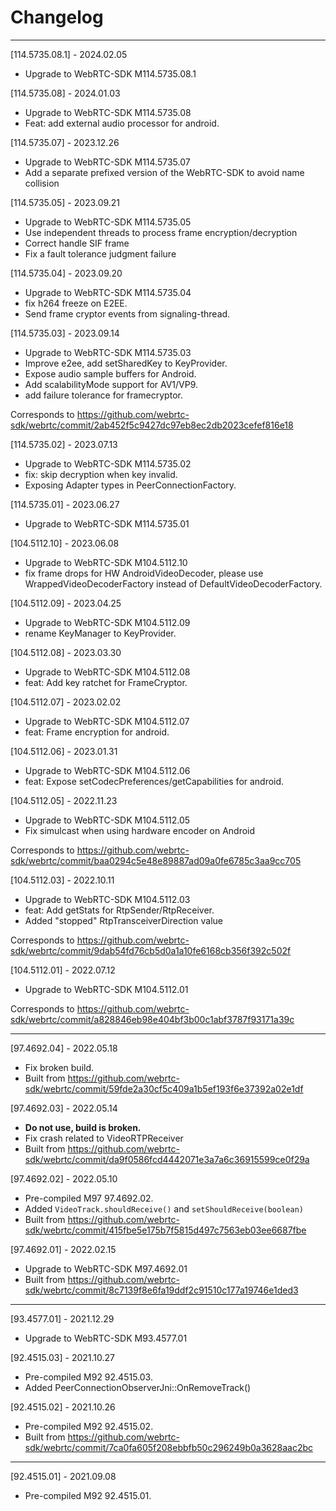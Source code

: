 # Changelog

--------------------------------------------
[114.5735.08.1] - 2024.02.05

* Upgrade to WebRTC-SDK M114.5735.08.1

[114.5735.08] - 2024.01.03

* Upgrade to WebRTC-SDK M114.5735.08
* Feat: add external audio processor for android.

[114.5735.07] - 2023.12.26

* Upgrade to WebRTC-SDK M114.5735.07
* Add a separate prefixed version of the WebRTC-SDK to avoid name collision

[114.5735.05] - 2023.09.21

* Upgrade to WebRTC-SDK M114.5735.05
* Use independent threads to process frame encryption/decryption
* Correct handle SIF frame
* Fix a fault tolerance judgment failure

[114.5735.04] - 2023.09.20

* Upgrade to WebRTC-SDK M114.5735.04
* fix h264 freeze on E2EE.
* Send frame cryptor events from signaling-thread.

[114.5735.03] - 2023.09.14

* Upgrade to WebRTC-SDK M114.5735.03
* Improve e2ee, add setSharedKey to KeyProvider.
* Expose audio sample buffers for Android.
* Add scalabilityMode support for AV1/VP9.
* add failure tolerance for framecryptor.

Corresponds to https://github.com/webrtc-sdk/webrtc/commit/2ab452f5c9427dc97eb8ec2db2023cefef816e18

[114.5735.02] - 2023.07.13

* Upgrade to WebRTC-SDK M114.5735.02
* fix: skip decryption when key invalid.
* Exposing Adapter types in PeerConnectionFactory.

[114.5735.01] - 2023.06.27

* Upgrade to WebRTC-SDK M114.5735.01

[104.5112.10] - 2023.06.08

* Upgrade to WebRTC-SDK M104.5112.10
* fix frame drops for HW AndroidVideoDecoder,
  please use WrappedVideoDecoderFactory instead of DefaultVideoDecoderFactory.

[104.5112.09] - 2023.04.25

* Upgrade to WebRTC-SDK M104.5112.09
* rename KeyManager to KeyProvider.
  
[104.5112.08] - 2023.03.30

* Upgrade to WebRTC-SDK M104.5112.08
* feat: Add key ratchet for FrameCryptor.

[104.5112.07] - 2023.02.02

* Upgrade to WebRTC-SDK M104.5112.07
* feat: Frame encryption for android.

[104.5112.06] - 2023.01.31

* Upgrade to WebRTC-SDK M104.5112.06
* feat: Expose setCodecPreferences/getCapabilities for android.

[104.5112.05] - 2022.11.23

* Upgrade to WebRTC-SDK M104.5112.05
* Fix simulcast when using hardware encoder on Android

Corresponds to https://github.com/webrtc-sdk/webrtc/commit/baa0294c5e48e89887ad09a0fe6785c3aa9cc705

[104.5112.03] - 2022.10.11

* Upgrade to WebRTC-SDK M104.5112.03
* feat: Add getStats for RtpSender/RtpReceiver.
* Added "stopped" RtpTransceiverDirection value

Corresponds to https://github.com/webrtc-sdk/webrtc/commit/9dab54fd76cb5d0a1a10fe6168cb356f392c502f

[104.5112.01] - 2022.07.12

* Upgrade to WebRTC-SDK M104.5112.01

Corresponds to https://github.com/webrtc-sdk/webrtc/commit/a828846eb98e404bf3b00c1abf3787f93171a39c

--------------------------------------------
[97.4692.04] - 2022.05.18

* Fix broken build.
* Built from https://github.com/webrtc-sdk/webrtc/commit/59fde2a30cf5c409a1b5ef193f6e37392a02e1df

[97.4692.03] - 2022.05.14

* **Do not use, build is broken.**
* Fix crash related to VideoRTPReceiver
* Built from https://github.com/webrtc-sdk/webrtc/commit/da9f0586fcd4442071e3a7a6c36915599ce0f29a

[97.4692.02] - 2022.05.10

* Pre-compiled M97 97.4692.02.
* Added `VideoTrack.shouldReceive()` and `setShouldReceive(boolean)`
* Built from https://github.com/webrtc-sdk/webrtc/commit/415fbe5e175b7f5815d497c7563eb03ee6687fbe

[97.4692.01] - 2022.02.15

* Upgrade to WebRTC-SDK M97.4692.01
* Built from https://github.com/webrtc-sdk/webrtc/commit/8c7139f8e6fa19ddf2c91510c177a19746e1ded3

--------------------------------------------
[93.4577.01] - 2021.12.29

* Upgrade to WebRTC-SDK M93.4577.01

[92.4515.03] - 2021.10.27

* Pre-compiled M92 92.4515.03.
* Added PeerConnectionObserverJni::OnRemoveTrack()

[92.4515.02] - 2021.10.26

* Pre-compiled M92 92.4515.02.
* Built from https://github.com/webrtc-sdk/webrtc/commit/7ca0fa605f208ebbfb50c296249b0a3628aac2bc

--------------------------------------------
[92.4515.01] - 2021.09.08

* Pre-compiled M92 92.4515.01.
